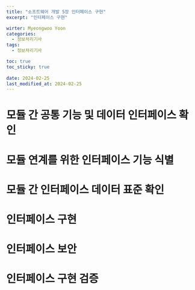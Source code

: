 ```yaml
---
title: "소프트웨어 개발 5장 인터페이스 구현"
excerpt: "인터페이스 구현"

wirter: Myeongwoo Yoon
categories:
  - 정보처리기사
tags:
  - 정보처리기사

toc: true
toc_sticky: true
 
date: 2024-02-25
last_modified_at: 2024-02-25
---
```


모듈 간 공통 기능 및 데이터 인터페이스 확인
======

모듈 연계를 위한 인터페이스 기능 식별
======

모듈 간 인터페이스 데이터 표준 확인
======

인터페이스 구현
======

인터페이스 보안
======

인터페이스 구현 검증
======